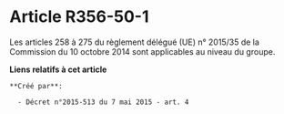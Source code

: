 # Article R356-50-1

Les articles 258 à 275 du règlement délégué (UE) n° 2015/35 de la Commission du 10 octobre 2014 sont applicables au niveau du
groupe.

**Liens relatifs à cet article**

	**Créé par**:

	  - Décret n°2015-513 du 7 mai 2015 - art. 4
